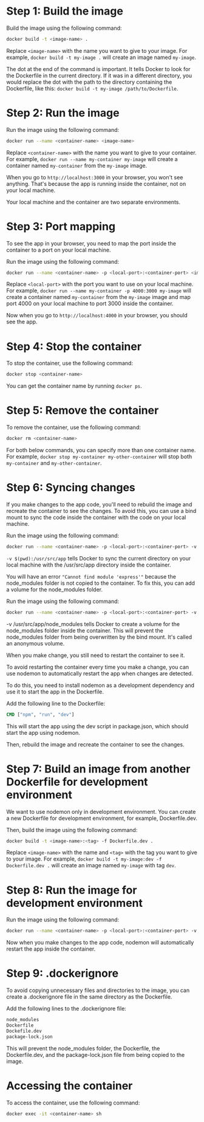 # Step 1: Build the image

Build the image using the following command:

```bash
docker build -t <image-name> .
```

Replace `<image-name>` with the name you want to give to your image. For example, `docker build -t my-image .` will create an image named `my-image`.

The dot at the end of the command is important. It tells Docker to look for the Dockerfile in the current directory.
If it was in a different directory, you would replace the dot with the path to the directory containing the Dockerfile, like this: `docker build -t my-image /path/to/Dockerfile`.

# Step 2: Run the image

Run the image using the following command:

```bash
docker run --name <container-name> <image-name>
```

Replace `<container-name>` with the name you want to give to your container. For example, `docker run --name my-container my-image` will create a container named `my-container` from the `my-image` image.

When you go to `http://localhost:3000` in your browser, you won't see anything. That's because the app is running inside the container, not on your local machine.

Your local machine and the container are two separate environments.

# Step 3: Port mapping

To see the app in your browser, you need to map the port inside the container to a port on your local machine.

Run the image using the following command:

```bash
docker run --name <container-name> -p <local-port>:<container-port> <image-name>
```

Replace `<local-port>` with the port you want to use on your local machine. For example, `docker run --name my-container -p 4000:3000 my-image` will create a container named `my-container` from the `my-image` image and map port 4000 on your local machine to port 3000 inside the container.

Now when you go to `http://localhost:4000` in your browser, you should see the app.

# Step 4: Stop the container

To stop the container, use the following command:

```bash
docker stop <container-name>
```

You can get the container name by running `docker ps`.

# Step 5: Remove the container

To remove the container, use the following command:

```bash
docker rm <container-name>
```

For both below commands, you can specify more than one container name. For example, `docker stop my-container my-other-container` will stop both `my-container` and `my-other-container`.

# Step 6: Syncing changes

If you make changes to the app code, you'll need to rebuild the image and recreate the container to see the changes.
To avoid this, you can use a bind mount to sync the code inside the container with the code on your local machine.

Run the image using the following command:

```bash
docker run --name <container-name> -p <local-port>:<container-port> -v $(pwd):/usr/src/app <image-name>
```

`-v $(pwd):/usr/src/app` tells Docker to sync the current directory on your local machine with the /usr/src/app directory inside the container.

You will have an error `"Cannot find module 'express'"` because the node_modules folder is not copied to the container. To fix this, you can add a volume for the node_modules folder.

Run the image using the following command:

```bash
docker run --name <container-name> -p <local-port>:<container-port> -v $(pwd):/usr/src/app -v /usr/src/app/node_modules <image-name>
```

-v /usr/src/app/node_modules tells Docker to create a volume for the node_modules folder inside the container. This will prevent the node_modules folder from being overwritten by the bind mount. It's called an anonymous volume.

When you make change, you still need to restart the container to see it.

To avoid restarting the container every time you make a change, you can use nodemon to automatically restart the app when changes are detected.

To do this, you need to install nodemon as a development dependency and use it to start the app in the Dockerfile.

Add the following line to the Dockerfile:

```Dockerfile
CMD ["npm", "run", "dev"]
```

This will start the app using the dev script in package.json, which should start the app using nodemon.

Then, rebuild the image and recreate the container to see the changes.

# Step 7: Build an image from another Dockerfile for development environment

We want to use nodemon only in development environment.
You can create a new Dockerfile for development environment, for example, Dockerfile.dev.

Then, build the image using the following command:

```bash
docker build -t <image-name>:<tag> -f Dockerfile.dev .
```

Replace `<image-name>` with the name and `<tag>` with the tag you want to give to your image. For example, `docker build -t my-image:dev -f Dockerfile.dev .` will create an image named `my-image` with tag `dev`.

# Step 8: Run the image for development environment

Run the image using the following command:

```bash
docker run --name <container-name> -p <local-port>:<container-port> -v $(pwd):/usr/src/app -v /usr/src/app/node_modules <image-name>
```

Now when you make changes to the app code, nodemon will automatically restart the app inside the container.

# Step 9: .dockerignore

To avoid copying unnecessary files and directories to the image, you can create a .dockerignore file in the same directory as the Dockerfile.

Add the following lines to the .dockerignore file:

```bash
node_modules
Dockerfile
Dockefile.dev
package-lock.json
```

This will prevent the node_modules folder, the Dockerfile, the Dockerfile.dev, and the package-lock.json file from being copied to the image.

# Accessing the container

To access the container, use the following command:

```bash
docker exec -it <container-name> sh
```
